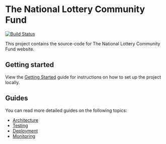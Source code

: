 # The National Lottery Community Fund

[![Build Status](https://travis-ci.org/biglotteryfund/blf-alpha.svg?branch=master)](https://travis-ci.org/biglotteryfund/blf-alpha)

This project contains the source-code for The National Lottery Community Fund website.

## Getting started

View the [Getting Started](./docs/getting-started.md) guide for instructions on how to set up the project locally.

## Guides

You can read more detailed guides on the following topics:

-   [Architecture](./docs/testing.md)
-   [Testing](./docs/testing.md)
-   [Deployment](./docs/deployment.md)
-   [Monitoring](./docs/monitoring.md)
